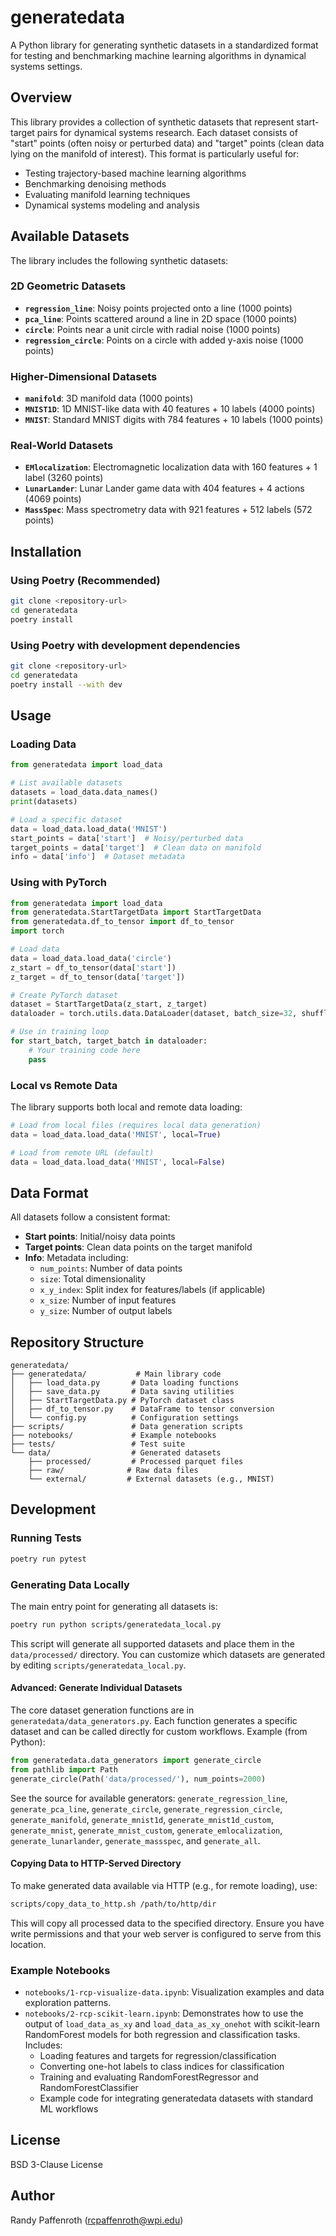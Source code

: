 # generatedata

A Python library for generating synthetic datasets in a standardized format for testing and benchmarking machine learning algorithms in dynamical systems settings.

## Overview

This library provides a collection of synthetic datasets that represent start-target pairs for dynamical systems research. Each dataset consists of "start" points (often noisy or perturbed data) and "target" points (clean data lying on the manifold of interest). This format is particularly useful for:

- Testing trajectory-based machine learning algorithms
- Benchmarking denoising methods
- Evaluating manifold learning techniques
- Dynamical systems modeling and analysis

## Available Datasets

The library includes the following synthetic datasets:

### 2D Geometric Datasets
- **`regression_line`**: Noisy points projected onto a line (1000 points)
- **`pca_line`**: Points scattered around a line in 2D space (1000 points)  
- **`circle`**: Points near a unit circle with radial noise (1000 points)
- **`regression_circle`**: Points on a circle with added y-axis noise (1000 points)

### Higher-Dimensional Datasets
- **`manifold`**: 3D manifold data (1000 points)
- **`MNIST1D`**: 1D MNIST-like data with 40 features + 10 labels (4000 points)
- **`MNIST`**: Standard MNIST digits with 784 features + 10 labels (1000 points)

### Real-World Datasets
- **`EMlocalization`**: Electromagnetic localization data with 160 features + 1 label (3260 points)
- **`LunarLander`**: Lunar Lander game data with 404 features + 4 actions (4069 points)
- **`MassSpec`**: Mass spectrometry data with 921 features + 512 labels (572 points)

## Installation

### Using Poetry (Recommended)
```bash
git clone <repository-url>
cd generatedata
poetry install 
```

### Using Poetry with development dependencies
```bash
git clone <repository-url>
cd generatedata
poetry install --with dev
```

## Usage

### Loading Data

```python
from generatedata import load_data

# List available datasets
datasets = load_data.data_names()
print(datasets)

# Load a specific dataset
data = load_data.load_data('MNIST')
start_points = data['start']  # Noisy/perturbed data
target_points = data['target']  # Clean data on manifold
info = data['info']  # Dataset metadata
```

### Using with PyTorch

```python
from generatedata import load_data
from generatedata.StartTargetData import StartTargetData
from generatedata.df_to_tensor import df_to_tensor
import torch

# Load data
data = load_data.load_data('circle')
z_start = df_to_tensor(data['start'])
z_target = df_to_tensor(data['target'])

# Create PyTorch dataset
dataset = StartTargetData(z_start, z_target)
dataloader = torch.utils.data.DataLoader(dataset, batch_size=32, shuffle=True)

# Use in training loop
for start_batch, target_batch in dataloader:
    # Your training code here
    pass
```

### Local vs Remote Data

The library supports both local and remote data loading:

```python
# Load from local files (requires local data generation)
data = load_data.load_data('MNIST', local=True)

# Load from remote URL (default)
data = load_data.load_data('MNIST', local=False)
```

## Data Format

All datasets follow a consistent format:

- **Start points**: Initial/noisy data points
- **Target points**: Clean data points on the target manifold
- **Info**: Metadata including:
  - `num_points`: Number of data points
  - `size`: Total dimensionality
  - `x_y_index`: Split index for features/labels (if applicable)
  - `x_size`: Number of input features
  - `y_size`: Number of output labels

## Repository Structure

```
generatedata/
├── generatedata/           # Main library code
│   ├── load_data.py       # Data loading functions
│   ├── save_data.py       # Data saving utilities
│   ├── StartTargetData.py # PyTorch dataset class
│   ├── df_to_tensor.py    # DataFrame to tensor conversion
│   └── config.py          # Configuration settings
├── scripts/               # Data generation scripts
├── notebooks/             # Example notebooks
├── tests/                 # Test suite
└── data/                  # Generated datasets
    ├── processed/         # Processed parquet files
    ├── raw/              # Raw data files
    └── external/         # External datasets (e.g., MNIST)
```

## Development


### Running Tests
```bash
poetry run pytest
```

### Generating Data Locally
The main entry point for generating all datasets is:
```bash
poetry run python scripts/generatedata_local.py
```
This script will generate all supported datasets and place them in the `data/processed/` directory. You can customize which datasets are generated by editing `scripts/generatedata_local.py`.

#### Advanced: Generate Individual Datasets
The core dataset generation functions are in `generatedata/data_generators.py`. Each function generates a specific dataset and can be called directly for custom workflows. Example (from Python):
```python
from generatedata.data_generators import generate_circle
from pathlib import Path
generate_circle(Path('data/processed/'), num_points=2000)
```
See the source for available generators: `generate_regression_line`, `generate_pca_line`, `generate_circle`, `generate_regression_circle`, `generate_manifold`, `generate_mnist1d`, `generate_mnist1d_custom`, `generate_mnist`, `generate_mnist_custom`, `generate_emlocalization`, `generate_lunarlander`, `generate_massspec`, and `generate_all`.

#### Copying Data to HTTP-Served Directory
To make generated data available via HTTP (e.g., for remote loading), use:
```bash
scripts/copy_data_to_http.sh /path/to/http/dir
```
This will copy all processed data to the specified directory. Ensure you have write permissions and that your web server is configured to serve from this location.


### Example Notebooks
- `notebooks/1-rcp-visualize-data.ipynb`: Visualization examples and data exploration patterns.
- `notebooks/2-rcp-scikit-learn.ipynb`: Demonstrates how to use the output of `load_data_as_xy` and `load_data_as_xy_onehot` with scikit-learn RandomForest models for both regression and classification tasks. Includes:
  - Loading features and targets for regression/classification
  - Converting one-hot labels to class indices for classification
  - Training and evaluating RandomForestRegressor and RandomForestClassifier
  - Example code for integrating generatedata datasets with standard ML workflows

## License

BSD 3-Clause License

## Author

Randy Paffenroth (rcpaffenroth@wpi.edu)
